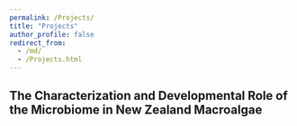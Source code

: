 ```yaml
---
permalink: /Projects/
title: "Projects"
author_profile: false
redirect_from: 
  - /md/
  - /Projects.html
---
```


## The Characterization and Developmental Role of the Microbiome in New Zealand Macroalgae


